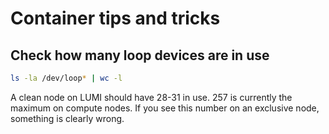 # Container tips and tricks

## Check how many loop devices are in use

``` bash
ls -la /dev/loop* | wc -l
```

A clean node on LUMI should have 28-31 in use. 257 is currently the maximum on compute nodes.
If you see this number on an exclusive node, something is clearly wrong.
